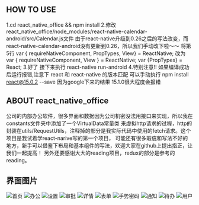 ## HOW TO USE
1.cd react_native_office && npm install
2.修改react_native_office/node_modules/react-native-calendar-android/src/Calendar.js文件
  由于react-native升级到0.26之后的写法改变，而react-native-calendar-android没有更新到0.26，所以我们手动改下啦～～
  将第5行 var { requireNativeComponent, PropTypes, View} = ReactNative;
  改为 var { requireNativeComponent, View } = ReactNative;
      var {PropTypes} = React;
3.好了 接下来执行 react-native run-android
4.特别注意!!
  如果编译成功后运行报错,注意下 react 和 react-native 的版本匹配
  可以手动执行 npm install react@15.0.2 --save
  因为google下来的结果 15.1.0很大程度会报错
## ABOUT react_native_office
公司的内部办公软件，很多界面和数据因为公司机密没法用接口来实现，所以我在constants文件夹中添加了一个VirtualData常量类
来虚拟http请求的过程，http的封装在utils/RequestUtils，注释掉的部分是我实际代码中使用的fetch请求。这个项目是我试着学react-narive写的第一个项目，
可能还有很多瑕疵和写法不好的地方，新手可以借鉴下布局和基本组件的写法，欢迎大家在github上提出指正，让我们一起提高！
另外还要感谢大大的reading项目，redux的部分是参考的reading。

## 界面图片
![首页](https://github.com/talentjiang/react_native_office/blob/master/screenshot/Screenshot_index.png)
![办公](https://github.com/talentjiang/react_native_office/blob/master/screenshot/Screenshot_office.png)
![设置](https://github.com/talentjiang/react_native_office/blob/master/screenshot/Screenshot_setting.png)
![审批](https://github.com/talentjiang/react_native_office/blob/master/screenshot/Screenshot_approve.png)
![详情](https://github.com/talentjiang/react_native_office/blob/master/screenshot/Screenshot_detail.png)
![表单](https://github.com/talentjiang/react_native_office/blob/master/screenshot/Screenshot_form.png)
![手势密码](https://github.com/talentjiang/react_native_office/blob/master/screenshot/Screenshot_gesture.png)
![通知](https://github.com/talentjiang/react_native_office/blob/master/screenshot/Screenshot_notice.png)
![待办](https://github.com/talentjiang/react_native_office/blob/master/screenshot/Screenshot_todo.png)
![用户](https://github.com/talentjiang/react_native_office/blob/master/screenshot/Screenshot_userinfo.png)
